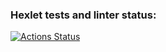 ### Hexlet tests and linter status:
[![Actions Status](https://github.com/apstenku/frontend-project-lvl1/workflows/hexlet-check/badge.svg)](https://github.com/apstenku/frontend-project-lvl1/actions)